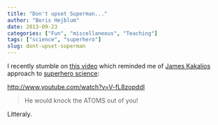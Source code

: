 ```yaml
---
title: "Don't upset Superman..."
author: "Boris Hejblum"
date: 2013-09-23
categories: ["Fun", "miscellaneous", "Teaching"]
tags: ["science", "superhero"]
slug: dont-upset-superman
---
```


I recently stumble on [this video](http://www.youtube.com/watch?v=V-fL8zopddI) which reminded me of [James Kakalios](http://www.physicsofsuperheroes.com/) approach to [superhero science](http://www.liveforfilms.com/2012/09/10/the-avengers-science-behind-the-superhero/):

http://www.youtube.com/watch?v=V-fL8zopddI

>He would knock the ATOMS out of you!

Litteraly.
